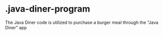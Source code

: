 # .java-diner-program
The Java Diner code is utilized to purchase a burger meal through the "Java Diner" app
